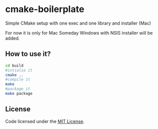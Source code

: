 # cmake-boilerplate
Simple CMake setup with one exec and one library and installer (Mac)

For now it is only for Mac
Someday Windows with NSIS installer will be added.

## How to use it?

```sh
cd build
#intialie it
cmake ..
#compile it
make
#package it
make package
```


## License

Code licensed under the [MIT License](LICENSE.txt).
